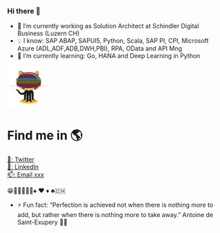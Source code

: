 ### Hi there 👋

- 🌟 I’m currently working as Solution Architect at Schindler Digital Business (Luzern CH) <br>
- 💡 I know: SAP ABAP, SAPUI5, Python, Scala, SAP PI, CPI, Microsoft Azure (ADL,ADF,ADB,DWH,PBI), RPA, OData and API Mng<br>
- 🎯 I’m currently learning: Go, HANA and Deep Learning in Python <br>
<img src="https://github.com/davidvela/davidvela.github.io/blob/master/images/daftpunktocat-guy.gif" alt="drawing" width="100"/>

# Find me in 🌎
[🦢: Twitter](https://twitter.com/David_VelaT) <br>
[💼: LinkedIn](https://www.linkedin.com/in/davidvelatirado/) <br>
[📫: Email xxx](mailto:david.vela.tirado@gmail.com)<br>

😁🌟🐳🤐👾🔥♠ ♥ ♦ ♣🇨🇭

- ⚡ Fun fact: “Perfection is achieved not when there is nothing more to add, but rather when there is nothing more to take away.” Antoine de Saint-Exupery 🤴🏼
<!--
**davidvela/davidvela** is a ✨ _special_ ✨ repository because its `README.md` (this file) appears on your GitHub profile.
[![image](https://github.com/davidvela/davidvela.github.io/blob/master/images/daftpunktocat-guy.gif =20x20)
<a href="https://twitter.com/David_VelaT" target="_blank">🦢: Twitter Test</a>  <br> => not working

Here are some ideas to get you started:

- 🔭 I’m currently working on ...
- 🌱 I’m currently learning ...
- 👯 I’m looking to collaborate on ...
- 🤔 I’m looking for help with ...
- 💬 Ask me about ...
- 📫 How to reach me: ...
- 😄 Pronouns: ...
- ⚡ Fun fact: ...
stats:
[![image](Imagelink)](link)
[![Anurag's github stats](https://github-readme-stats.vercel.app/api?username=davidvela)](https://github.com/davidvela)


“Experience is the name everyone gives to their mistakes.” – Oscar Wilde
“ In order to be irreplaceable, one must always be different” – Coco Chanel
“Java is to JavaScript what car is to Carpet.” – Chris Heilmann
The 'h' in 'software development' stands for 'happiness'
-->
